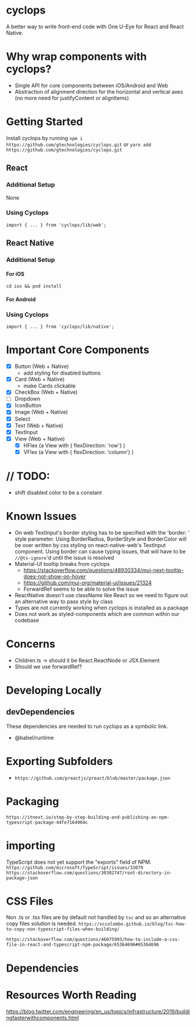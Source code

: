 # cyclops

A better way to write front-end code with One U-Eye for React and React Native.

# Why wrap components with cyclops?

-   Single API for core components between iOS/Android and Web
-   Abstraction of alignment direction for the horizontal and vertical axes (no more need for justifyContent or alignItems)

# Getting Started

Install cyclops by running
`npm i https://github.com/gtechnologies/cyclops.git`
or
`yarn add https://github.com/gtechnologies/cyclops.git`

## React

### Additional Setup

None

### Using Cyclops

`import { ... } from 'cyclops/lib/web';`

## React Native

### Additional Setup

#### For iOS

`cd ios && pod install`

#### For Android

### Using Cyclops

`import { ... } from 'cyclops/lib/native';`

# Important Core Components

-   [x] Button (Web + Native)
    -   add styling for disabled buttons
-   [x] Card (Web + Native)
    -   make Cards clickable
-   [x] CheckBox (Web + Native)
-   [ ] Dropdown
-   [x] IconButton
-   [x] Image (Web + Native)
-   [x] Select
-   [x] Text (Web + Native)
-   [x] TextInput
-   [x] View (Web + Native)
    -   [x] HFlex (a View with { flexDirection: 'row'} )
    -   [x] VFlex (a View with { flexDirection: 'column'} )

# // TODO:

-   shift disabled color to be a constant

# Known Issues

-   On web TextInput's border styling has to be specified with the 'border: ' style parameter. Using BorderRadius, BorderStyle and BorderColor will be over written by css styling on react-native-web's TextInput component. Using border can cause typing issues, that will have to be `//@ts-ignore`'d until the issue is resolved
-   Material-UI tooltip breaks from cyclops
    -   https://stackoverflow.com/questions/48930334/mui-next-tooltip-does-not-show-on-hover
    -   https://github.com/mui-org/material-ui/issues/21324
    -   ForwardRef seems to be able to solve the issue
-   ReactNative doesn't use className like React so we need to figure out an alternative way to pass style by class
-   Types are not currently working when cyclops is installed as a package
-   Does not work as styled-components which are common within our codebase

# Concerns

-   Children.ts -> should it be React.ReactNode or JSX.Element
-   Should we use forwardRef?

# Developing Locally

## devDependencies

These dependencies are needed to run cyclops as a symbolic link.

-   @babel/runtime

# Exporting Subfolders

-   `https://github.com/preactjs/preact/blob/master/package.json`

# Packaging

`https://itnext.io/step-by-step-building-and-publishing-an-npm-typescript-package-44fe7164964c`

# importing

TypeScript does not yet support the "exports" field of NPM.
`https://github.com/microsoft/TypeScript/issues/33079`
`https://stackoverflow.com/questions/30302747/root-directory-in-package-json`

# CSS Files

Non .ts or .tsx files are by default not handled by `tsc` and so an alternative copy files solution is needed.
`https://vccolombo.github.io/blog/tsc-how-to-copy-non-typescript-files-when-building/`

`https://stackoverflow.com/questions/46075993/how-to-include-a-css-file-in-react-and-typescript-npm-package/65364696#65364696`

# Dependencies

# Resources Worth Reading

https://blog.twitter.com/engineering/en_us/topics/infrastructure/2019/buildingfasterwithcomponents.html
